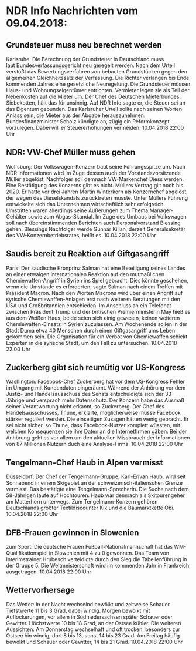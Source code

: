 # NDR Info Nachrichten vom 09.04.2018:


## Grundsteuer muss neu berechnet werden
Karlsruhe: Die Berechnung der Grundsteuer in Deutschland muss laut Bundesverfassungsgericht neu geregelt werden. Nach dem Urteil verstößt das Bewertungsverfahren von bebauten Grundstücken gegen den allgemeinen Gleichheitssatz der Verfassung. Die Richter verlangen bis Ende kommenden Jahres eine gesetzliche Neuregelung. Die Grundsteuer müssen Haus- und Wohnungseigentümer entrichten. Vermieter legen sie als Teil der Nebenkosten auf die Mieter um. Der Chef des Deutschen Mieterbundes, Siebekotten, hält das für unsinnig. Auf NDR Info sagte er, die Steuer sei an das Eigentum gebunden. Das Karlsruher Urteil sollte nach seinen Worten Anlass sein, die Mieter aus der Abgabe herauszunehmen. Bundesfinanzminister Scholz kündigte an, zügig ein Reformkonzept vorzulegen. Dabei will er Steuererhöhungen vermeiden. 10.04.2018 22:00 Uhr 

## NDR: VW-Chef Müller muss gehen
Wolfsburg: Der Volkswagen-Konzern baut seine Führungsspitze um. Nach NDR Informationen wird im Zuge dessen auch der Vorstandsvorsitzende Müller abgelöst. Nachfolger soll demnach VW-Markenchef Diess werden. Eine Bestätigung des Konzerns gibt es nicht. Müllers Vertrag gilt noch bis 2020. Er hatte vor drei Jahren Martin Winterkorn als Konzernchef abgelöst, der wegen des Dieselskandals zurücktreten musste. Unter Müllers Führung entwickelte sich das Unternehmen wirtschaftlich sehr erfolgreich. Umstritten waren allerdings seine Äußerungen zum Thema Manager-Gehälter sowie zum Abgas-Skandal. Im Zuge des Umbaus bei Volkswagen soll nach übereinstimmenden Berichten auch Personalvorstand Blessing gehen. Blessings Nachfolger werde Gunnar Kilian, derzeit Generalsekretär des VW-Konzernbetriebsrates, heißt es. 10.04.2018 22:00 Uhr 

## Saudis bereit zu Reaktion auf Giftgasangriff
Paris: Der saudische Kronprinz Salman hat eine Beteiligung seines Landes an einer etwaigen internationalen Reaktion auf den mutmaßlichen Chemiewaffen-Angriff in Syrien ins Spiel gebracht. Dies könnte geschehen, wenn die Umstände es erforderten, sagte Salman nach einem Treffen mit Präsident Macron. Nach den Worten Macrons wird über einen Angriff auf syrische Chemiewaffen-Anlagen erst nach weiteren Beratungen mit den USA und Großbritannien entschieden. Im Anschluss an ein Telefonat zwischen Präsident Trump und der britischen Premierministerin May hieß es aus dem Weißen Haus, beide seien sich einig gewesen, keinen weiteren Chemiewaffen-Einsatz in Syrien zuzulassen. Am Wochenende sollen in der Stadt Duma etwa 40 Menschen durch einen Giftgasangriff ums Leben gekommen sein. Die Organisation für ein Verbot von Chemiewaffen schickt Experten in die syrische Stadt, um den Fall zu untersuchen. 10.04.2018 22:00 Uhr 

## Zuckerberg gibt sich reumütig vor US-Kongress
Washington: Facebook-Chef Zuckerberg hat vor dem US-Kongress Fehler im Umgang mit Kundendaten eingeräumt. Während der Anhörung vor dem Justiz- und Handelsausschuss des Senats entschuldigte sich der 33-Jährige und versprach mehr Datenschutz. Der Konzern habe das Ausmaß seiner Verantwortung nicht erkannt, so Zuckerberg. Der Chef des Handelsausschusses, Thune, erklärte, möglicherweise müsse Facebook stärker reguliert werden. Die einseitigen Zusagen hätten wenig gebracht. Er sei nicht sicher, so Thune, dass Facebook-Nutzer komplett wüssten, mit welchen Konsequenzen sie ihre Daten an die Internetfirmen gäben. Bei der Anhörung geht es vor allem um den aktuellen Missbrauch der Informationen von 87 Millionen Nutzern duch eine Analyse-Firma. 10.04.2018 22:00 Uhr 

## Tengelmann-Chef Haub in Alpen vermisst
Düsseldorf: Der Chef der Tengelmann-Gruppe, Karl-Erivan Haub, wird seit Sonnabend in einem Skigebiet an der schweizerisch-italienschen Grenze vermisst. Das bestätigte eine Tengelmann-Sprecherin. Die Suche nach dem 58-Jährigen laufe auf Hochtouren. Haub war demnach als Skitourengeher am Matterhorn unterwegs. Zum Tengelmann-Konzern gehören Deutschlands größter Textildiscounter Kik und die Baumarktkette Obi. 10.04.2018 22:00 Uhr 

## DFB-Frauen gewinnen in Slowenien
zum Sport: Die deutsche Frauen Fußball-Nationalmannschaft hat das WM-Qualifikationspiel in Slowenien mit 4 zu 0 gewonnen. Das Team von Interimstrainer Hrubesch verteidigte durch den Sieg die Tabellenführung in der Gruppe 5. Die Weltmeisterschaft wird im kommenden Jahr in Frankreich ausgetragen. 10.04.2018 22:00 Uhr 

## Wettervorhersage
Das Wetter: In der Nacht wechselnd bewölkt und zeitweise Schauer. Tiefstwerte 11 bis 3 Grad, dabei windig. Morgen bewölkt mit Auflockerungen, vor allem in Südniedersachsen später Schauer oder Gewitter. Höchstwerte 10 bis 18 Grad, an der Ostsee kühler. Die weiteren Aussichten: Am Donnerstag wechselhaft und oft trocken, besonders zur Ostsee hin windig, dort 8 bis 13, sonst 14 bis 23 Grad. Am Freitag häufig bewölkt und Schauer oder Gewitter, 14 bis 21 Grad. 10.04.2018 22:00 Uhr 
